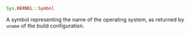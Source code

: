 ```julia
Sys.KERNEL::Symbol
```

A symbol representing the name of the operating system, as returned by `uname` of the build configuration.
